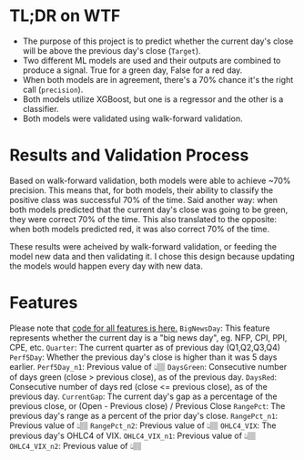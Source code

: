 # TL;DR on WTF
- The purpose of this project is to predict whether the current day's close will be above the previous day's close (`Target`).
- Two different ML models are used and their outputs are combined to produce a signal. True for a green day, False for a red day. 
- When both models are in agreement, there's a 70% chance it's the right call (`precision`).
- Both models utilize XGBoost, but one is a regressor and the other is a classifier.
- Both models were validated using walk-forward validation. 

# Results and Validation Process
Based on walk-forward validation, both models were able to achieve ~70% precision. This means that, for both models, their ability to classify the positive class was successful 70% of the time. Said another way: when both models predicted that the current day's close was going to be green, they were correct 70% of the time. This also translated to the opposite: when both models predicted red, it was also correct 70% of the time. 

These results were acheived by walk-forward validation, or feeding the model new data and then validating it. I chose this design because updating the models would happen every day with new data. 

# Features
Please note that [code for all features is here.](dev_model.ipynb#feature-development)
`BigNewsDay`: This feature represents whether the current day is a "big news day", eg. NFP, CPI, PPI, CPE, etc. 
`Quarter`: The current quarter as of previous day (Q1,Q2,Q3,Q4) 
`Perf5Day`: Whether the previous day's close is higher than it was 5 days earlier.
`Perf5Day_n1`: Previous value of 👆🏽
`DaysGreen`: Consecutive number of days green (close > previous close), as of the previous day.
`DaysRed`: Consecutive number of days red (close <= previous close), as of the previous day.
`CurrentGap`: The current day's gap as a percentage of the previous close, or (Open - Previous close) / Previous Close
`RangePct`: The previous day's range as a percent of the prior day's close.
`RangePct_n1`: Previous value of 👆🏽
`RangePct_n2`: Previous value of 👆🏽
`OHLC4_VIX`: The previous day's OHLC4 of VIX.
`OHLC4_VIX_n1`: Previous value of 👆🏽
`OHLC4_VIX_n2`: Previous value of 👆🏽